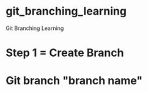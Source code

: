 # git_branching_learning
Git Branching Learning
# Step 1 = Create Branch
# Git branch "branch name"
